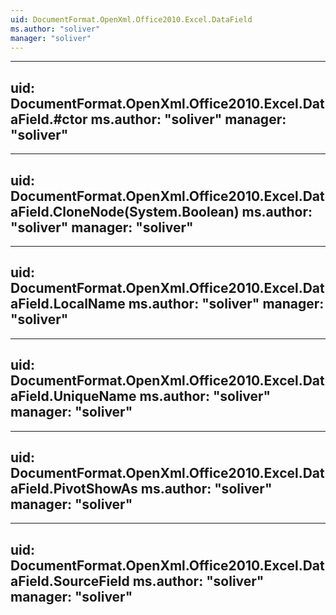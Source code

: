 ```yaml
---
uid: DocumentFormat.OpenXml.Office2010.Excel.DataField
ms.author: "soliver"
manager: "soliver"
---
```


---
uid: DocumentFormat.OpenXml.Office2010.Excel.DataField.#ctor
ms.author: "soliver"
manager: "soliver"
---

---
uid: DocumentFormat.OpenXml.Office2010.Excel.DataField.CloneNode(System.Boolean)
ms.author: "soliver"
manager: "soliver"
---

---
uid: DocumentFormat.OpenXml.Office2010.Excel.DataField.LocalName
ms.author: "soliver"
manager: "soliver"
---

---
uid: DocumentFormat.OpenXml.Office2010.Excel.DataField.UniqueName
ms.author: "soliver"
manager: "soliver"
---

---
uid: DocumentFormat.OpenXml.Office2010.Excel.DataField.PivotShowAs
ms.author: "soliver"
manager: "soliver"
---

---
uid: DocumentFormat.OpenXml.Office2010.Excel.DataField.SourceField
ms.author: "soliver"
manager: "soliver"
---
